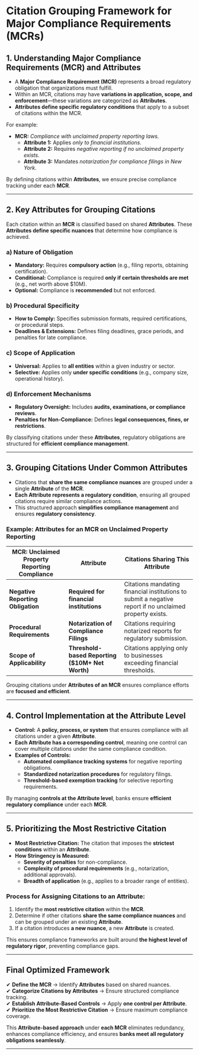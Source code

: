 # **Citation Grouping Framework for Major Compliance Requirements (MCRs)**  

## **1. Understanding Major Compliance Requirements (MCR) and Attributes**  
- A **Major Compliance Requirement (MCR)** represents a broad regulatory obligation that organizations must fulfill.  
- Within an MCR, citations may have **variations in application, scope, and enforcement**—these variations are categorized as **Attributes**.  
- **Attributes define specific regulatory conditions** that apply to a subset of citations within the MCR.  

For example:  
- **MCR:** *Compliance with unclaimed property reporting laws.*  
  - **Attribute 1:** Applies *only to financial institutions*.  
  - **Attribute 2:** Requires *negative reporting if no unclaimed property exists*.  
  - **Attribute 3:** Mandates *notarization for compliance filings in New York*.  

By defining citations within **Attributes**, we ensure precise compliance tracking under each **MCR**.

---

## **2. Key Attributes for Grouping Citations**  
Each citation within an **MCR** is classified based on shared **Attributes**. These **Attributes define specific nuances** that determine how compliance is achieved.

### **a) Nature of Obligation**  
- **Mandatory:** Requires **compulsory action** (e.g., filing reports, obtaining certification).  
- **Conditional:** Compliance is required **only if certain thresholds are met** (e.g., net worth above $10M).  
- **Optional:** Compliance is **recommended** but not enforced.  

### **b) Procedural Specificity**  
- **How to Comply:** Specifies submission formats, required certifications, or procedural steps.  
- **Deadlines & Extensions:** Defines filing deadlines, grace periods, and penalties for late compliance.  

### **c) Scope of Application**  
- **Universal:** Applies to **all entities** within a given industry or sector.  
- **Selective:** Applies only **under specific conditions** (e.g., company size, operational history).  

### **d) Enforcement Mechanisms**  
- **Regulatory Oversight:** Includes **audits, examinations, or compliance reviews**.  
- **Penalties for Non-Compliance:** Defines **legal consequences, fines, or restrictions**.  

By classifying citations under these **Attributes**, regulatory obligations are structured for **efficient compliance management**.

---

## **3. Grouping Citations Under Common Attributes**  
- Citations that **share the same compliance nuances** are grouped under a single **Attribute** of the **MCR**.  
- **Each Attribute represents a regulatory condition**, ensuring all grouped citations require similar compliance actions.  
- This structured approach **simplifies compliance management** and ensures **regulatory consistency**.

### **Example: Attributes for an MCR on Unclaimed Property Reporting**  

| **MCR: Unclaimed Property Reporting Compliance** | **Attribute** | **Citations Sharing This Attribute** |
|------------------------------------------------|-------------|--------------------------------------|
| **Negative Reporting Obligation** | **Required for financial institutions** | Citations mandating financial institutions to submit a negative report if no unclaimed property exists. |
| **Procedural Requirements** | **Notarization of Compliance Filings** | Citations requiring notarized reports for regulatory submission. |
| **Scope of Applicability** | **Threshold-based Reporting ($10M+ Net Worth)** | Citations applying only to businesses exceeding financial thresholds. |

Grouping citations under **Attributes of an MCR** ensures compliance efforts are **focused and efficient**.

---

## **4. Control Implementation at the Attribute Level**  
- **Control:** A **policy, process, or system** that ensures compliance with all citations under a given **Attribute**.  
- **Each Attribute has a corresponding control**, meaning one control can cover multiple citations under the same compliance condition.  
- **Examples of Controls:**
  - **Automated compliance tracking systems** for negative reporting obligations.  
  - **Standardized notarization procedures** for regulatory filings.  
  - **Threshold-based exemption tracking** for selective reporting requirements.  

By managing **controls at the Attribute level**, banks ensure **efficient regulatory compliance** under each **MCR**.

---

## **5. Prioritizing the Most Restrictive Citation**  
- **Most Restrictive Citation:** The citation that imposes the **strictest conditions** within an **Attribute**.  
- **How Stringency is Measured:**
  - **Severity of penalties** for non-compliance.  
  - **Complexity of procedural requirements** (e.g., notarization, additional approvals).  
  - **Breadth of application** (e.g., applies to a broader range of entities).  

### **Process for Assigning Citations to an Attribute:**  
1. Identify the **most restrictive citation** within the **MCR**.  
2. Determine if other citations **share the same compliance nuances** and can be grouped under an existing **Attribute**.  
3. If a citation introduces **a new nuance**, a new **Attribute** is created.  

This ensures compliance frameworks are built around **the highest level of regulatory rigor**, preventing compliance gaps.

---

## **Final Optimized Framework**  
✔ **Define the MCR** → Identify **Attributes** based on shared nuances.  
✔ **Categorize Citations by Attributes** → Ensure structured compliance tracking.  
✔ **Establish Attribute-Based Controls** → Apply **one control per Attribute**.  
✔ **Prioritize the Most Restrictive Citation** → Ensure maximum compliance coverage.  

This **Attribute-based approach** under **each MCR** eliminates redundancy, enhances compliance efficiency, and ensures **banks meet all regulatory obligations seamlessly**.

---

